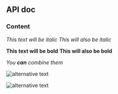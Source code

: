 ## API doc

### Content

*This text will be italic*
_This will also be italic_

**This text will be bold**
__This will also be bold__

_You **can** combine them_

![alternative text](http://www.plantuml.com/plantuml/proxy?src=https://raw.github.com/plantuml/plantuml-server/master/src/main/webapp/resource/test2diagrams.txt)

![alternative text](http://www.plantuml.com/plantuml/proxy?src=https://raw.githubusercontent.com/KITSIlyaMiflig/Markdown-test/master/diagram1.uml)
